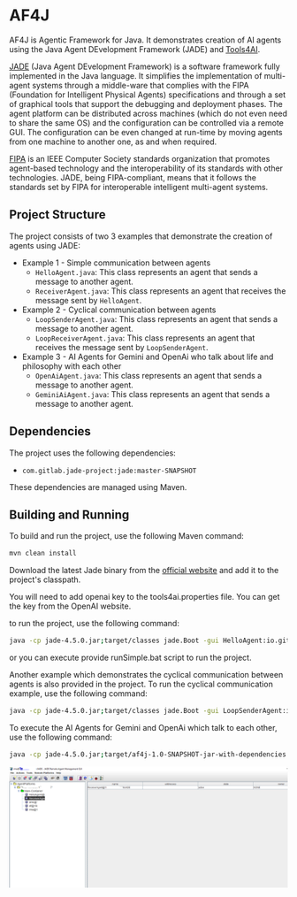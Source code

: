# AF4J

AF4J is Agentic Framework for Java. It demonstrates creation of AI agents using the Java Agent DEvelopment Framework (JADE) and [Tools4AI](https://github.com/vishalmysore/Tools4AI).

[JADE](https://jade-project.gitlab.io/page/guidesandtutorials/) (Java Agent DEvelopment Framework) is a software framework fully implemented in the Java language. It simplifies the implementation of multi-agent systems through a middle-ware that complies with the FIPA (Foundation for Intelligent Physical Agents) specifications and through a set of graphical tools that support the debugging and deployment phases. The agent platform can be distributed across machines (which do not even need to share the same OS) and the configuration can be controlled via a remote GUI. The configuration can be even changed at run-time by moving agents from one machine to another one, as and when required.

[FIPA](http://www.fipa.org/) is an IEEE Computer Society standards organization that promotes agent-based technology and the interoperability of its standards with other technologies. JADE, being FIPA-compliant, means that it follows the standards set by FIPA for interoperable intelligent multi-agent systems.

## Project Structure

The project consists of two 3 examples that demonstrate the creation of agents using JADE:

- Example 1 - Simple communication between agents
    - `HelloAgent.java`: This class represents an agent that sends a message to another agent.
    - `ReceiverAgent.java`: This class represents an agent that receives the message sent by `HelloAgent`.
- Example 2 - Cyclical communication between agents
    - `LoopSenderAgent.java`: This class represents an agent that sends a message to another agent.
    - `LoopReceiverAgent.java`: This class represents an agent that receives the message sent by `LoopSenderAgent`.
- Example 3 - AI Agents for Gemini and OpenAi who talk about life and philosophy with each other
    - `OpenAiAgent.java`: This class represents an agent that sends a message to another agent.
    - `GeminiAiAgent.java`: This class represents an agent that sends a message to another agent.

## Dependencies

The project uses the following dependencies:

- `com.gitlab.jade-project:jade:master-SNAPSHOT`

These dependencies are managed using Maven.

## Building and Running

To build and run the project, use the following Maven command:

```bash
mvn clean install
```

Download the latest Jade binary from the [official website](https://jade-project.gitlab.io/page/download/) and add it to the project's classpath.

You will need to add openai key to the tools4ai.properties file. You can get the key from the OpenAI website.

to run the project, use the following command:

```bash
java -cp jade-4.5.0.jar;target/classes jade.Boot -gui HelloAgent:io.github.vishalmysore.simple.HelloAgent;ReceiverAgent:io.github.vishalmysore.simple.ReceiverAgent
```

or you can execute provide runSimple.bat script to run the project.

Another example which demonstrates the cyclical communication between agents is also provided in the project. To run the cyclical communication example, use the following command:

```bash
java -cp jade-4.5.0.jar;target/classes jade.Boot -gui LoopSenderAgent:io.github.vishalmysore.loop.LoopSenderAgent;LoopReceiverAgent:io.github.vishalmysore.loop.LoopReceiverAgent
```

To execute the AI Agents for Gemini and OpenAi which talk to each other, use the following command:

```bash
java -cp jade-4.5.0.jar;target/af4j-1.0-SNAPSHOT-jar-with-dependencies.jar jade.Boot -gui GeminiAiAgent:io.github.vishalmysore.ai.GeminiAiAgent;OpenAiAgent:io.github.vishalmysore.ai.OpenAiAgent
```

![Screenshot](screen.png)
